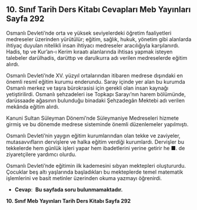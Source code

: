 ## 10. Sınıf Tarih Ders Kitabı Cevapları Meb Yayınları Sayfa 292

Osmanlı Devleti’nde orta ve yüksek seviyelerdeki öğretim faaliyetleri medreseler üzerinden yürütülür; eğitim, sağlık, hukuk, yönetim gibi alanlarda ihtiyaç duyulan nitelikli insan ihtiyacı medreseler aracılığıyla karşılanırdı. Hadis, tıp ve Kur’an-ı Kerim kıraatı alanlarında ihtisas yapmak isteyen talebeler darülhadis, darüttıp ve darulkurra adı verilen medreselerde eğitim alırdı.

Osmanlı Devleti’nde XV. yüzyıl ortalarından itibaren medrese dışındaki en önemli resmî eğitim kurumu enderundu. Saray içinde yer alan bu kurumda Osmanlı merkez ve taşra bürokrasisi için gerekli olan insan kaynağı yetiştirilirdi. Osmanlı şehzadeleri ise Topkapı Sarayı’nın harem bölümünde, darüssaade ağasının bulunduğu binadaki Şehzadegân Mektebi adı verilen mekânda eğitim alırdı.

Kanuni Sultan Süleyman Dönemi’nde Süleymaniye Medreseleri hizmete girmiş ve bu dönemde medrese sisteminde önemli düzenlemeler yapılmıştı.

Osmanlı Devleti’nin yaygın eğitim kurumlarından olan tekke ve zaviyeler, mutasavvıfların dervişlere ve halka eğitim verdiği kurumlardı. Dervişler bu tekkelerde hem günlük işleri yapar hem ibadetlerini yerine getirir he ■. de ziyaretçilere yardımcı olurdu.

Osmanlı Devleti’nde eğitimin ilk kademesini sıbyan mektepleri oluştururdu. Çocuklar beş altı yaşlarında başladıkları bu mekteplerde temel matematik işlemlerini ve basit metinler üzerinden okuma yazmayı öğrenirdi.

* **Cevap**:  **Bu sayfada soru bulunmamaktadır.**

**10. Sınıf Meb Yayınları Tarih Ders Kitabı Sayfa 292**